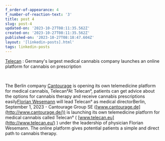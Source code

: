 ```yaml
---
f_order-of-appearance: 4
f_number-of-reaction-text: '3'
title: post 4
slug: post-4
updated-on: '2023-10-27T08:11:35.562Z'
created-on: '2023-10-27T08:11:35.562Z'
published-on: '2023-10-27T08:18:47.604Z'
layout: '[linkedin-posts].html'
tags: linkedin-posts
---
```


[Telecan](https://www.linkedin.com/company/telecan/) : Germany's largest medical cannabis company launches an online platform for cannabis on prescription

‍

The Berlin company [Cantourage](https://www.linkedin.com/company/cantourage/) is opening its own telemedicine platform for medical cannabis, Telecan°At Telecan°, patients can get advice about the options for cannabis therapy and receive cannabis prescriptions easily[Florian Wesemann](https://www.linkedin.com/in/ACoAACTD-rYBnP-53IenGe8syu-J7OyrtKCMRro) will lead Telecan° as medical directorBerlin, September 1, 2023 - Cantourage Group SE ([www.cantourage.de](http://www.cantourage.de/)) is launching its own telemedicine platform for medical cannabis called Telecan° ( [www.telecan.eu](http://www.telecan.eu/) ) under the leadership of physician Florian Wesemann. The online platform gives potential patients a simple and direct path to cannabis therapy.
